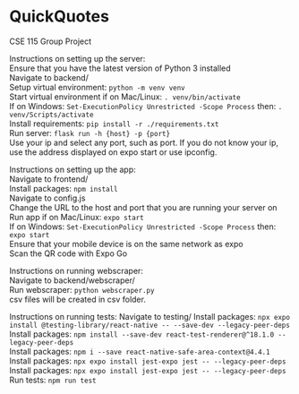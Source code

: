 # QuickQuotes
CSE 115 Group Project

Instructions on setting up the server:  
Ensure that you have the latest version of Python 3 installed  
Navigate to backend/  
Setup virtual environment: ```python -m venv venv```  
Start virtual environment if on Mac/Linux: ```. venv/bin/activate```  
If on Windows: ```Set-ExecutionPolicy Unrestricted -Scope Process``` then: ```. venv/Scripts/activate```  
Install requirements: ```pip install -r ./requirements.txt```  
Run server: ```flask run -h {host} -p {port}```  
Use your ip and select any port, such as port. If you do not know your ip, use the address displayed on expo start or use ipconfig.  

Instructions on setting up the app:  
Navigate to frontend/  
Install packages: ```npm install```  
Navigate to config.js  
Change the URL to the host and port that you are running your server on  
Run app if on Mac/Linux: ```expo start```  
If on Windows: ```Set-ExecutionPolicy Unrestricted -Scope Process``` then: ```expo start```  
Ensure that your mobile device is on the same network as expo  
Scan the QR code with Expo Go  

Instructions on running webscraper:  
Navigate to backend/webscraper/  
Run webscraper: ```python webscraper.py```  
csv files will be created in csv folder.

Instructions on running tests:
Navigate to testing/ 
Install packages: ```npx expo install @testing-library/react-native -- --save-dev --legacy-peer-deps```  
Install packages: ```npm install --save-dev react-test-renderer@^18.1.0 --legacy-peer-deps ```  
Install packages: ```npm i --save react-native-safe-area-context@4.4.1 ```  
Install packages: ```npx expo install jest-expo jest -- --legacy-peer-deps```  
Install packages: ```npx expo install jest-expo jest -- --legacy-peer-deps```     
Run tests: ```npm run test```  
